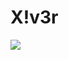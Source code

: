 # X!v3r

![](https://github-readme-stats.vercel.app/api?username=xiv3r&show_icons=true&theme=transparent)
